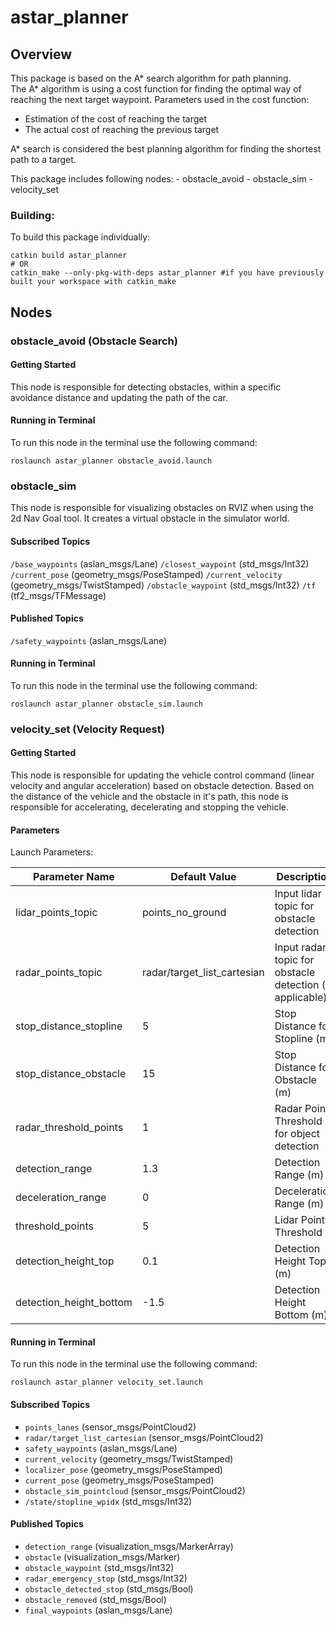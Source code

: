# astar_planner

## Overview

This package is based on the A* search algorithm for path planning.  
The A* algorithm is using a cost function for finding the optimal way of reaching the next target waypoint. Parameters used in the cost function:
- Estimation of the cost of reaching the target
- The actual cost of reaching the previous target

A* search is considered the best planning algorithm for finding the shortest path to a target.

This package includes following nodes:
    - obstacle_avoid
    - obstacle_sim
    - velocity_set

### Building:

To build this package individually:
```
catkin build astar_planner
# OR
catkin_make --only-pkg-with-deps astar_planner #if you have previously built your workspace with catkin_make
```

## Nodes

### obstacle_avoid (Obstacle Search)

#### Getting Started

This node is responsible for detecting obstacles, within a specific avoidance distance and updating the path of the car.

#### Running in Terminal

To run this node in the terminal use the following command:

```
roslaunch astar_planner obstacle_avoid.launch
```

### obstacle_sim

This node is responsible for visualizing obstacles on RVIZ when using the 2d Nav Goal tool. It creates a virtual obstacle in the simulator world.

#### Subscribed Topics
`/base_waypoints` (aslan_msgs/Lane)
`/closest_waypoint` (std_msgs/Int32)
`/current_pose` (geometry_msgs/PoseStamped)
`/current_velocity` (geometry_msgs/TwistStamped)
`/obstacle_waypoint` (std_msgs/Int32)
`/tf` (tf2_msgs/TFMessage)

#### Published Topics
`/safety_waypoints` (aslan_msgs/Lane)

#### Running in Terminal

To run this node in the terminal use the following command:

```
roslaunch astar_planner obstacle_sim.launch
```

### velocity_set (Velocity Request)

#### Getting Started

This node is responsible for updating the vehicle control command (linear velocity and angular acceleration) based on obstacle detection. Based on the distance of the vehicle and the obstacle in it's path, this node is responsible for accelerating, decelerating and stopping the vehicle.

#### Parameters

Launch Parameters:

| Parameter Name | Default Value | Description |
| -------------- | ------------- | ----------- |
| lidar_points_topic | points_no_ground | Input lidar topic for obstacle detection |
| radar_points_topic | radar/target_list_cartesian | Input radar topic for obstacle detection (if applicable) |
| stop_distance_stopline | 5 | Stop Distance for Stopline (m)  |
| stop_distance_obstacle | 15 | Stop Distance for Obstacle (m)  |
| radar_threshold_points | 1 | Radar Points Threshold for object detection |
| detection_range | 1.3 | Detection Range (m) |
| deceleration_range | 0 | Deceleration Range (m) |
| threshold_points | 5 | Lidar Points Threshold |
| detection_height_top | 0.1 | Detection Height Top (m) |
| detection_height_bottom | -1.5 | Detection Height Bottom (m) |


#### Running in Terminal

To run this node in the terminal use the following command:

```
roslaunch astar_planner velocity_set.launch
```

#### Subscribed Topics

- `points_lanes` (sensor_msgs/PointCloud2)
- `radar/target_list_cartesian` (sensor_msgs/PointCloud2)
- `safety_waypoints` (aslan_msgs/Lane)
- `current_velocity` (geometry_msgs/TwistStamped)
- `localizer_pose` (geometry_msgs/PoseStamped)
- `current_pose` (geometry_msgs/PoseStamped)
- `obstacle_sim_pointcloud` (sensor_msgs/PointCloud2)
- `/state/stopline_wpidx` (std_msgs/Int32)

#### Published Topics
- `detection_range` (visualization_msgs/MarkerArray)
- `obstacle` (visualization_msgs/Marker)
- `obstacle_waypoint` (std_msgs/Int32)
- `radar_emergency_stop` (std_msgs/Int32)
- `obstacle_detected_stop` (std_msgs/Bool)
- `obstacle_removed` (std_msgs/Bool)
- `final_waypoints` (aslan_msgs/Lane)
